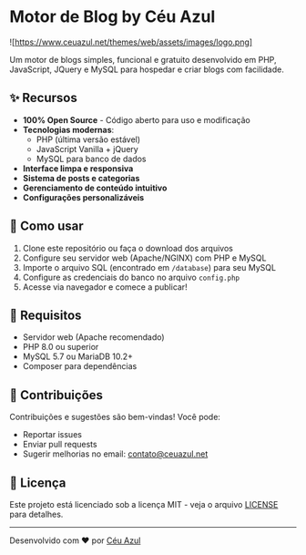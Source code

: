 # Motor de Blog by Céu Azul

![https://www.ceuazul.net/themes/web/assets/images/logo.png]

Um motor de blogs simples, funcional e gratuito desenvolvido em PHP, JavaScript, JQuery e MySQL para hospedar e criar blogs com facilidade.

## ✨ Recursos

- **100% Open Source** - Código aberto para uso e modificação
- **Tecnologias modernas**:
  - PHP (última versão estável)
  - JavaScript Vanilla + jQuery
  - MySQL para banco de dados
- **Interface limpa e responsiva**
- **Sistema de posts e categorias**
- **Gerenciamento de conteúdo intuitivo**
- **Configurações personalizáveis**

## 🚀 Como usar

1. Clone este repositório ou faça o download dos arquivos
2. Configure seu servidor web (Apache/NGINX) com PHP e MySQL
3. Importe o arquivo SQL (encontrado em `/database`) para seu MySQL
4. Configure as credenciais do banco no arquivo `config.php`
5. Acesse via navegador e comece a publicar!

## 📌 Requisitos

- Servidor web (Apache recomendado)
- PHP 8.0 ou superior
- MySQL 5.7 ou MariaDB 10.2+
- Composer para dependências

## 🤝 Contribuições

Contribuições e sugestões são bem-vindas! Você pode:
- Reportar issues
- Enviar pull requests
- Sugerir melhorias no email: [contato@ceuazul.net](mailto:contato@ceuazul.net)

## 📄 Licença

Este projeto está licenciado sob a licença MIT - veja o arquivo [LICENSE](LICENSE) para detalhes.

---

Desenvolvido com ❤️ por [Céu Azul](https://ceuazul.net)